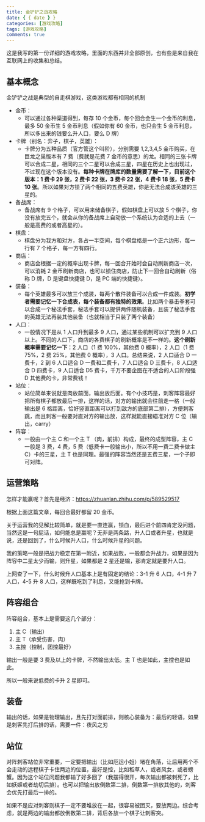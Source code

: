 ```yaml
---
title: 金铲铲之战攻略
date: { { date } }
categories: [游戏攻略]
tags: [游戏攻略]
comments: true
---
```


这是我写的第一份详细的游戏攻略，里面的东西并非全部原创，也有些是来自我在互联网上的收集和总结。

## 基本概念

金铲铲之战是典型的自走棋游戏，这类游戏都有相同的机制

<!-- more -->

- 金币：
  - 可以通过各种渠道得到，每存 10 个金币，每个回合会生一个金币的利息，最多 50 金币生 5 金币利息（假如你有 60 金币，也只会生 5 金币利息，所以多出来的钱要么升人口，要么 D 牌）
- 卡牌（别名：弈子，棋子，英雄）：
  - 卡牌分为五种品质（官方管这个叫阶），分别需要 1,2,3,4,5 金币购买，在巨龙之巢版本有 7 费（费就是花费 7 金币的意思）的龙。相同的三张卡牌可以合成二星，相同的三个二星可以合成三星，四星在历史上也出现过，不过现在这个版本没有。**每种卡牌在牌库的数量需要了解一下，目前这个版本：1 费卡 29 张，2 费卡 22 张，3 费卡 22 张，4 费卡 18 张，5 费卡 10 张**。所以如果对方锁了两个相同的五费英雄，你是无法合成该英雄的三星的。
- 备战席：
  - 备战席有 9 个格子，可以用来储备棋子，假如棋盘上可以放 5 个棋子，你没有放完五个，就会从你的备战席上自动放一个系统认为合适的上去（一般是高费的或者高星的）。
- 棋盘：
  - 棋盘分为我方和对方，各占一半空间，每个棋盘格是一个正六边形，每一行有 7 个格子，每一方有四行。
- 商店：
  - 商店会根据一定的概率出现卡牌，每一回合开始时会自动刷新商店一次，可以消耗 2 金币刷新商店，也可以锁住商店，防止下一回合自动刷新（俗称 D 牌，D 是键盘快捷键 D，是 PC 端的快捷键）。
- 装备：
  - 每个英雄最多可以放三个成装，每两个散件装备可以合成一件成装。**初学者需要记忆一下合成表，每个装备都有独特的效果**。比如两个暴击拳套可以合成一个秘法手套，秘法手套可以提供两件随机装备，且装了秘法手套的英雄无法再装其他装备（也就相当于只装了两个装备）
- 人口：
  - 一般情况下是从 1 人口升到最多 9 人口，通过某些机制可以扩充到 9 人口以上。不同的人口下，商店的各费棋子的刷新概率是不一样的。**这个刷新概率需要记忆一下**：2 人口（1 费 100%，其他费 0 概率），2 人口（1 费 75%，2 费 25%，其他费 0 概率），3 人口。总结来说，2 人口适合 D 一费卡，2 到 6 人口适合 D 一费和二费卡，7 人口适合 D 三费卡，8 人口适合 D 四费卡，9 人口适合 D5 费卡，千万不要企图在不适合的人口阶段强 D 其他费的卡，非常费钱！
- 站位：
  - 站位简单来说就是肉放前面，输出放后面。有个小技巧是，刺客阵容最好把所有棋子都放最后一排，这样的话，对方的输出就会往前走一格（一般输出是 6 格距离，恰好竖直距离可以打到敌方的底部第二排），方便刺客跳，而且刺客一般要对直对方的输出放，这样就能直接瞄准对方 C 位（输出，carry）
- 阵容：
  - 一般由一个主 C 和一个主 T （肉，前排）构成，最终的成型阵容，主 C 一般是 3 费，4 费，5 费（低费卡一般输出小，所以不用一费二费卡做主 C）卡的三星，主 T 也是同理。最强的阵容当然还是五费三星，一个子即可对阵。

## 运营策略

怎样才能赢呢？首先是经济：https://zhuanlan.zhihu.com/p/589529517

根据上面这篇文章，每回合最好都留 20 金币。

关于运营我的见解比较简单，就是要一直连赢，锁血，最后进个前四肯定没问题，当然这是一句屁话，如何能总是赢呢？无非是两条路，升人口或者升星，也就是说，还是回到了，什么时候升人口，什么时候升星的问题。

我的策略一般是把战力稳定在第一附近，如果战败，一般都会升战力，如果是因为阵容中二星太少而输，则升星，如果都是 2 星还是输，那肯定就是要升人口。

上网查了一下，什么时候升人口基本上是有固定的结论：3-1 升 6 人口，4-1 升 7 人口，4-5 升 8 人口，这样既吃到了利息，又能抢到卡牌。

## 阵容组合

阵容组合，基本上是需要这几个部分：

1. 主 C（输出）
2. 主 T（承受伤害，肉）
3. 主控（控制，团控最好）

输出一般是要 3 费及以上的卡牌，不然输出太低。主 T 也是如此，主控也是如此。

所以一般来说低费的卡升 2 星即可。

## 装备

输出的话，如果是物理输出，且先打对面前排，则核心装备为：最后的轻语，如果是刺客先打后排的话，需要一件：夜风之刃

## 站位

对阵刺客站位非常重要，一定要把输出（比如厄运小姐）堵在角落，让后用两个不会走动的远程棋子卡住两边的位置，最好是控，比如稻草人，或者风女，或者螃蟹。因为这个站位问题我都输了好多回了（我摆得很开，每次输出都被刺死了，比如妖姬或者劫切后排）。也可以把输出放倒数第二排，倒数第一排放其他的，刺客会优先打最后一排的。

如果不是应对刺客则棋子一定不要堆放在一起，很容易被团灭，要放两边。综合考虑，就是两边的输出都放倒数第二排，背后各放一个棋子让刺客突。
